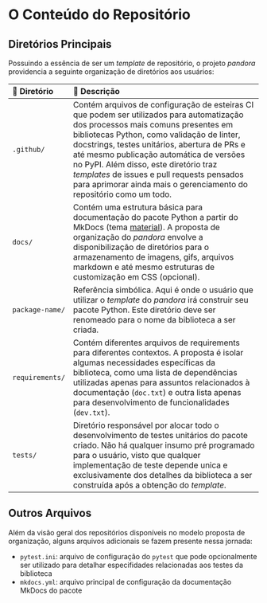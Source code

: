 # O Conteúdo do Repositório

## Diretórios Principais

Possuindo a essência de ser um *template* de repositório, o projeto *pandora* providencia a seguinte organização de diretórios aos usuários:

| :open_file_folder: **Diretório** | :pencil: **Descrição** |
| :-- | :-- |
| `.github/` | Contém arquivos de configuração de esteiras CI que podem ser utilizados para automatização dos processos mais comuns presentes em bibliotecas Python, como validação de linter, docstrings, testes unitários, abertura de PRs e até mesmo publicação automática de versões no PyPI. Além disso, este diretório traz *templates* de issues e pull requests pensados para aprimorar ainda mais o gerenciamento do repositório como um todo. |
| `docs/` | Contém uma estrutura básica para documentação do pacote Python a partir do MkDocs (tema [material](https://squidfunk.github.io/mkdocs-material/)). A proposta de organização do *pandora* envolve a disponibilização de diretórios para o armazenamento de imagens, gifs, arquivos markdown e até mesmo estruturas de customização em CSS (opcional). |
| `package-name/` | Referência simbólica. Aqui é onde o usuário que utilizar o *template* do *pandora* irá construir seu pacote Python. Este diretório deve ser renomeado para o nome da biblioteca a ser criada. |
| `requirements/` | Contém diferentes arquivos de requirements para diferentes contextos. A proposta é isolar algumas necessidades específicas da biblioteca, como uma lista de dependências utilizadas apenas para assuntos relacionados à documentação (`doc.txt`) e outra lista apenas para desenvolvimento de funcionalidades (`dev.txt`). |
| `tests/` | Diretório responsável por alocar todo o desenvolvimento de testes unitários do pacote criado. Não há qualquer insumo pré programado para o usuário, visto que qualquer implementação de teste depende unica e exclusivamente dos detalhes da biblioteca a ser construída após a obtenção do *template*. |

## Outros Arquivos

Além da visão geral dos repositórios disponíveis no modelo proposta de organização, alguns arquivos adicionais se fazem presente nessa jornada:

- `pytest.ini`: arquivo de configuração do `pytest` que pode opcionalmente ser utilizado para detalhar especifidades relacionadas aos testes da biblioteca
- `mkdocs.yml`: arquivo principal de configuração da documentação MkDocs do pacote